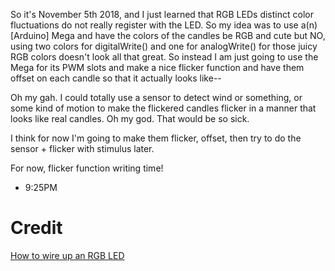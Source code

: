 So it's November 5th 2018, and I just learned that RGB LEDs distinct color fluctuations do not really register with the LED. So my idea was to use a(n) [Arduino] Mega and have the colors of the candles be RGB and cute but NO, using two colors for digitalWrite() and one for analogWrite() for those juicy RGB colors doesn't look all that great. So instead I am just going to use the Mega for its PWM slots and make a nice flicker function and have them offset on each candle so that it actually looks like--

Oh my gah. I could totally use a sensor to detect wind or something, or some kind of motion to make the flickered candles flicker in a manner that looks like real candles. Oh my god. That would be so sick.

I think for now I'm going to make them flicker, offset, then try to do the sensor + flicker with stimulus later.

For now, flicker function writing time! 
- 9:25PM

# Credit
[How to wire up an RGB LED](https://www.youtube.com/watch?v=5Qi93MjlqzE)
